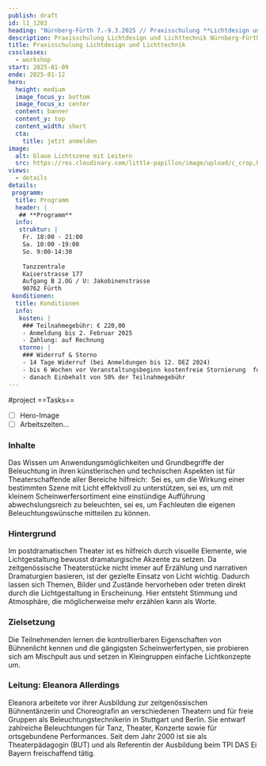 ```yaml
---
publish: draft
id: l1_1203
heading: "Nürnberg-Fürth 7.-9.3.2025 // Praxisschulung **Lichtdesign und Lichttechnik**"
description: Praxisschulung Lichtdesign und Lichttechnik Nürnberg-Fürth 7. - 9.3.2025
title: Praxisschulung Lichtdesign und Lichttechnik
cssclasses:
  - workshop
start: 2025-01-09
ende: 2025-01-12
hero:
  height: medium
  image_focus_y: bottom
  image_focus_x: center
  content: banner
  content_y: top
  content_width: short
  cta:
    title: jetzt anmelden
image:
  alt: blaue Lichtszene mit Leitern
  src: https://res.cloudinary.com/little-papillon/image/upload/c_crop,h_2000,w_2800,x_500/c_scale,h_1000,w_1400/v1735162309/dasei/Lichtdesign_rxwwbj.jpg   
views:
  - details
details:
 programm:
  title: Programm
  header: |
   ## **Programm**
  info:
   struktur: |
    Fr. 18:00 - 21:00
    Sa. 10:00 -19:00
    So. 9:00-14:30
    
    Tanzzentrale 
    Kaiserstrasse 177
    Aufgang B 2.OG / U: Jakobinenstrasse
    90762 Fürth
 konditionen:
  title: Konditionen
  info:
   kosten: |
    ### Teilnahmegebühr: € 220,00
    - Anmeldung bis 2. Februar 2025
    - Zahlung: auf Rechnung
   storno: |
    ### Widerruf & Storno
    - 14 Tage Widerruf (bei Anmeldungen bis 12. DEZ 2024)
    - bis 6 Wochen vor Veranstaltungsbeginn kostenfreie Stornierung  formlos schriftlich
    - danach Einbehalt von 50% der Teilnahmegebühr
---
```


#project
==Tasks==
- [ ] Hero-Image
- [ ] Arbeitszeiten...

<!-- PUBLISH-FROM-HERE -->


### Inhalte 
Das Wissen um Anwendungsmöglichkeiten und Grundbegriffe der Beleuchtung in ihren künstlerischen und technischen Aspekten ist für Theaterschaffende aller Bereiche hilfreich: 
Sei es, um die Wirkung einer bestimmten Szene mit Licht effektvoll zu unterstützen, sei es, um mit kleinem Scheinwerfersortiment eine einstündige Aufführung abwechslungsreich zu beleuchten, sei es, um Fachleuten die eigenen Beleuchtungswünsche mitteilen zu können. 

### Hintergrund
Im postdramatischen Theater ist es hilfreich durch visuelle Elemente, wie Lichtgestaltung bewusst dramaturgische Akzente zu setzen. Da zeitgenössische Theaterstücke nicht immer auf Erzählung und narrativen Dramaturgien basieren, ist der gezielte Einsatz von Licht wichtig. Dadurch lassen sich Themen, Bilder und Zustände hervorheben oder treten direkt durch die Lichtgestaltung in Erscheinung. Hier entsteht Stimmung und Atmosphäre, die möglicherweise mehr erzählen kann als Worte.

### Zielsetzung
Die Teilnehmenden lernen die kontrollierbaren Eigenschaften von Bühnenlicht kennen und die gängigsten Scheinwerfertypen, sie probieren sich am Mischpult aus und setzen in Kleingruppen einfache Lichtkonzepte um.

### Leitung: Eleanora Allerdings
Eleanora arbeitete vor ihrer Ausbildung zur zeitgenössischen Bühnentänzerin und Choreografin an verschiedenen Theatern und für freie Gruppen als Beleuchtungstechnikerin in Stuttgart und Berlin. Sie entwarf zahlreiche Beleuchtungen für Tanz, Theater, Konzerte sowie für ortsgebundene Performances. Seit dem Jahr 2000 ist sie als Theaterpädagogin (BUT) und als Referentin der Ausbildung beim TPI DAS Ei Bayern freischaffend tätig.

